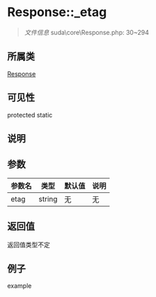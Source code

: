 # Response::_etag

> *文件信息* suda\core\Response.php: 30~294
## 所属类 

[Response](../Response.md)

## 可见性

  protected  static
## 说明



## 参数

| 参数名 | 类型 | 默认值 | 说明 |
|--------|-----|-------|-------|
| etag |  string | 无 | 无 |

## 返回值
返回值类型不定

## 例子

example